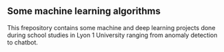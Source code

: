 <h2>Some machine learning algorithms</h2>
<p>This frepository contains some machine and deep learning projects done during school studies in Lyon 1 University ranging from anomaly detection to chatbot.</p>
